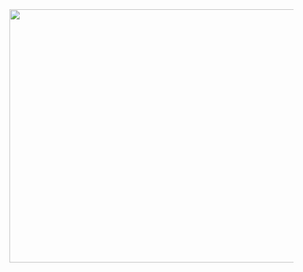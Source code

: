 
<a href="https://portfolio-xsmitylnwzas-projects.vercel.app/" target="_blank" rel="noopener noreferrer">
<img src="https://github.com/Xsmitylnwza/Xsmitylnwza/blob/main/MY%20PORTFOLIO%20WEBSITE.gif" width="850" height="450">
</a>
